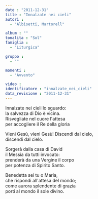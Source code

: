 ```yaml
---
date : "2011-12-31"
title : "Innalzate nei cieli"
autori : 
  - "Albisetti, Martorell"

album : ""
tonalita : "Sol"
famiglia : 
  - "Liturgica"

gruppo : 
  - ""

momenti : 
  - "Avvento"

video : 
identificatore : "innalzate_nei_cieli"
data_revisione : "2011-12-31"
---
```

  
  
  
Innalzate nei cieli lo sguardo:  
la salvezza di Dio è vicina.   
Risvegliate nel cuore l'attesa  
per accogliere il Re della gloria  
  
  
  
Vieni Gesù, vieni Gesù! Discendi dal cielo,  
discendi dal cielo.  
  
  
  
  
Sorgerà dalla casa di David  
il Messia da tutti invocato:  
prenderà da una Vergine il corpo  
per potenza di Spirito Santo.  
  
  
  
  
Benedetta sei tu o Maria,  
che rispondi all'attesa del mondo;  
come aurora splendente di grazia  
porti al mondo il sole divino.  
  
  
  
